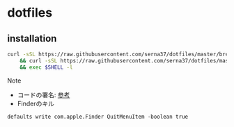 # dotfiles
## installation
```sh
curl -sSL https://raw.githubusercontent.com/serna37/dotfiles/master/brew.sh | sh \
    && curl -sSL https://raw.githubusercontent.com/serna37/dotfiles/master/install.sh | sh \
    && exec $SHELL -l
```

> [!Note]
> - コードの署名: [参考](https://blog.symdon.info/posts/1610113408/)
> - Finderのキル
> ```
> defaults write com.apple.Finder QuitMenuItem -boolean true
> ```
